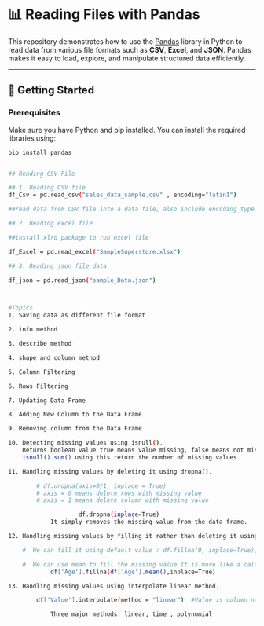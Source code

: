 # 📊 Reading Files with Pandas

This repository demonstrates how to use the [Pandas](https://pandas.pydata.org/) library in Python to read data from various file formats such 
as **CSV**, **Excel**, and **JSON**. Pandas makes it easy to load, explore, and manipulate structured data efficiently.

---

## 🚀 Getting Started

### Prerequisites

Make sure you have Python and pip installed. You can install the required libraries using:

```bash
pip install pandas 


## Reading CSV File

## 1. Reading CSV file
df_Csv = pd.read_csv("sales_data_sample.csv" , encoding="latin1")

##read data from CSV file into a data file, also include encoding type

## 2. Reading excel file

##install xlrd package to run excel file

df_Excel = pd.read_excel("SampleSuperstore.xlsx")

## 3. Reading json file data

df_json = pd.read_json("sample_Data.json")



#Topics
1. Saving data as different file format

2. info method

3. describe method

4. shape and column method

5. Column Filtering

6. Rows Filtering

7. Updating Data Frame

8. Adding New Column to the Data Frame

9. Removing column from the Data Frame

10. Detecting missing values using isnull().
    Returns boolean value true means value missing, false means not missing.
    isnull().sum() using this return the number of missing values.

11. Handling missing values by deleting it using dropna().

        # df.dropna(axis=0/1, inplace = True)
        # axis = 0 means delete rows with missing value
        # axis = 1 means delete column with missing value

                    df.dropna(inplace=True)
            It simply removes the missing value from the data frame.

12. Handling missing values by filling it rather than deleting it using fillna().

    #  We can fill it using default value : df.fillna(0, inplace=True), passing default value 0.

    #  We can use mean to fill the missing value.It is more like a calculated value approach
            df['Age'].fillna(df['Age'].mean(),inplace=True)

13. Handling missing values using interpolate linear method.

        df['Value'].interpolate(method = "linear")  #Value is column name

            Three major methods: linear, time , polynomial
















